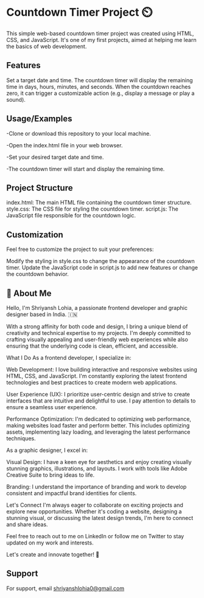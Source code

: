 
# Countdown Timer Project ⏲️

This simple web-based countdown timer project was created using HTML, CSS, and JavaScript. It's one of my first projects, aimed at helping me learn the basics of web development.


## Features

Set a target date and time.
The countdown timer will display the remaining time in days, hours, minutes, and seconds.
When the countdown reaches zero, it can trigger a customizable action (e.g., display a message or play a sound).


## Usage/Examples

-Clone or download this repository to your local machine.

-Open the index.html file in your web browser.

-Set your desired target date and time.

-The countdown timer will start and display the remaining time.


## Project Structure

index.html: The main HTML file containing the countdown timer structure.
style.css: The CSS file for styling the countdown timer.
script.js: The JavaScript file responsible for the countdown logic.
## Customization
Feel free to customize the project to suit your preferences:

Modify the styling in style.css to change the appearance of the countdown timer.
Update the JavaScript code in script.js to add new features or change the countdown behavior.
## 🚀 About Me
Hello, I'm Shriyansh Lohia, a passionate frontend developer and graphic designer based in India. 🇮🇳

With a strong affinity for both code and design, I bring a unique blend of creativity and technical expertise to my projects. I'm deeply committed to crafting visually appealing and user-friendly web experiences while also ensuring that the underlying code is clean, efficient, and accessible.

What I Do
As a frontend developer, I specialize in:

Web Development: I love building interactive and responsive websites using HTML, CSS, and JavaScript. I'm constantly exploring the latest frontend technologies and best practices to create modern web applications.

User Experience (UX): I prioritize user-centric design and strive to create interfaces that are intuitive and delightful to use. I pay attention to details to ensure a seamless user experience.

Performance Optimization: I'm dedicated to optimizing web performance, making websites load faster and perform better. This includes optimizing assets, implementing lazy loading, and leveraging the latest performance techniques.

As a graphic designer, I excel in:

Visual Design: I have a keen eye for aesthetics and enjoy creating visually stunning graphics, illustrations, and layouts. I work with tools like Adobe Creative Suite to bring ideas to life.

Branding: I understand the importance of branding and work to develop consistent and impactful brand identities for clients.

Let's Connect
I'm always eager to collaborate on exciting projects and explore new opportunities. Whether it's coding a website, designing a stunning visual, or discussing the latest design trends, I'm here to connect and share ideas.

Feel free to reach out to me on LinkedIn or follow me on Twitter to stay updated on my work and interests.

Let's create and innovate together! 🚀




## Support

For support, email shriyanshlohia0@gmail.com

